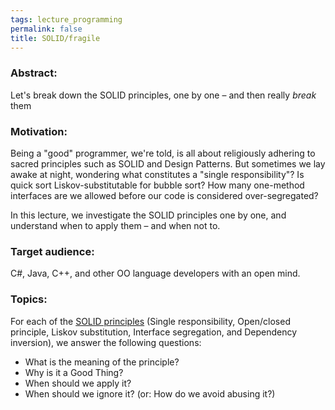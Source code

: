 ```yaml
---
tags: lecture_programming
permalink: false
title: SOLID/fragile
---
```


### Abstract:

Let's break down the SOLID principles, one by one – and then really _break_ them

### Motivation:

Being a "good" programmer, we're told, is all about religiously adhering to sacred principles such as SOLID and Design Patterns. But sometimes we lay awake at night, wondering what constitutes a "single responsibility"? Is quick sort Liskov-substitutable for bubble sort? How many one-method interfaces are we allowed before our code is considered over-segregated?

In this lecture, we investigate the SOLID principles one by one, and understand when to apply them – and when not to.

### Target audience:

C#, Java, C++, and other OO language developers with an open mind.

### Topics:

For each of the <a href="https://en.wikipedia.org/wiki/SOLID">SOLID principles</a> (Single responsibility, Open/closed principle, Liskov substitution, Interface segregation, and Dependency inversion), we answer the following questions:

- What is the meaning of the principle?
- Why is it a Good Thing?
- When should we apply it?
- When should we ignore it? (or: How do we avoid abusing it?)